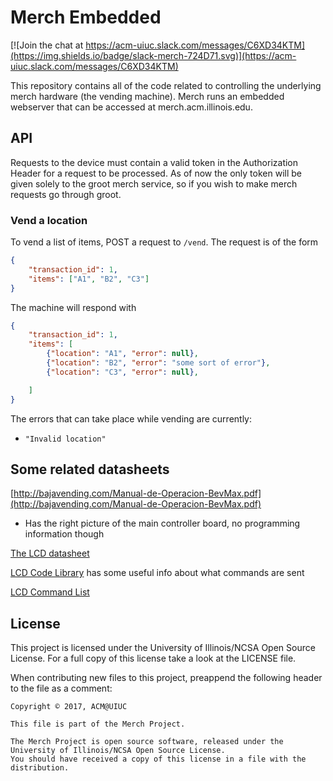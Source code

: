 # Merch Embedded

[![Join the chat at https://acm-uiuc.slack.com/messages/C6XD34KTM](https://img.shields.io/badge/slack-merch-724D71.svg)](https://acm-uiuc.slack.com/messages/C6XD34KTM)



This repository contains all of the code related to controlling the underlying merch hardware (the vending machine).
Merch runs an embedded webserver that can be accessed at merch.acm.illinois.edu.

## API

Requests to the device must contain a valid token in the Authorization Header for a request to be processed.
As of now the only token will be given solely to the groot merch service, so if you wish to make merch requests go through groot.


### Vend a location

To vend a list of items, POST a request to `/vend`.
The request is of the form
```json
{
    "transaction_id": 1,
    "items": ["A1", "B2", "C3"]
}
```

The machine will respond with
```json
{
    "transaction_id": 1,
    "items": [
        {"location": "A1", "error": null},
        {"location": "B2", "error": "some sort of error"},
        {"location": "C3", "error": null},

    ]
}
```

The errors that can take place while vending are currently:
* `"Invalid location"`


## Some related datasheets

[http://bajavending.com/Manual-de-Operacion-BevMax.pdf](http://bajavending.com/Manual-de-Operacion-BevMax.pdf)
* Has the right picture of the main controller board, no programming information though


[The LCD datasheet](https://media.digikey.com/pdf/Data%20Sheets/Noritake%20PDFs/GU140X16G-7003.pdf)


[LCD Code Library](https://www.noritake-elec.com/support/design-resources/code-libraries/code-library#gu7000)
has some useful info about what commands are sent

[LCD Command List](https://www.noritake-elec.com/support/design-resources/support-guide/gu-7000-command-description)

## License

This project is licensed under the University of Illinois/NCSA Open Source License. For a full copy of this license take a look at the LICENSE file.

When contributing new files to this project, preappend the following header to the file as a comment:

```
Copyright © 2017, ACM@UIUC

This file is part of the Merch Project.

The Merch Project is open source software, released under the University of Illinois/NCSA Open Source License.
You should have received a copy of this license in a file with the distribution.
```
